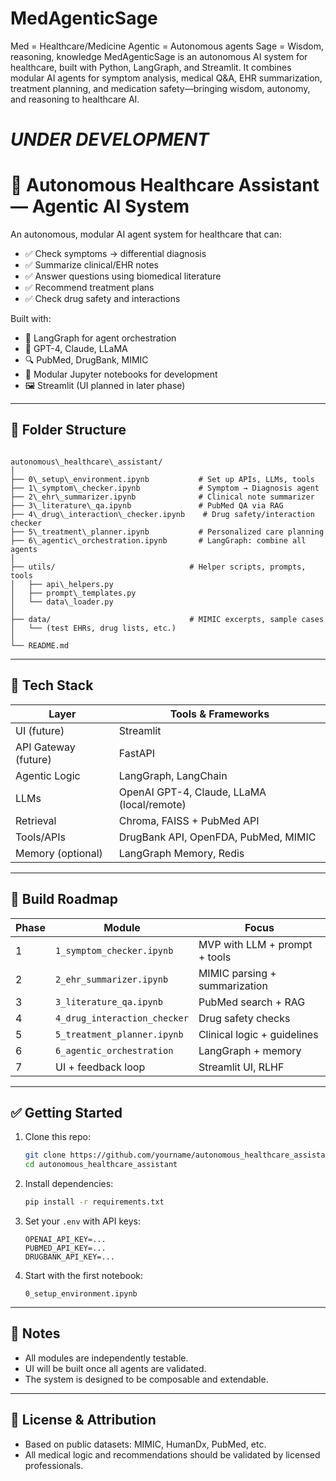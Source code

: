 # MedAgenticSage
Med = Healthcare/Medicine  Agentic = Autonomous agents  Sage = Wisdom, reasoning, knowledge
MedAgenticSage is an autonomous AI system for healthcare, built with Python, LangGraph, and Streamlit. It combines modular AI agents for symptom analysis, medical Q&A, EHR summarization, treatment planning, and medication safety—bringing wisdom, autonomy, and reasoning to healthcare AI.

# ***UNDER DEVELOPMENT***

# 🧠 Autonomous Healthcare Assistant — Agentic AI System

An autonomous, modular AI agent system for healthcare that can:
- ✅ Check symptoms → differential diagnosis
- ✅ Summarize clinical/EHR notes
- ✅ Answer questions using biomedical literature
- ✅ Recommend treatment plans
- ✅ Check drug safety and interactions

Built with:
- 🧱 LangGraph for agent orchestration
- 🧠 GPT-4, Claude, LLaMA
- 🔍 PubMed, DrugBank, MIMIC
- 🔁 Modular Jupyter notebooks for development
- 🖼️ Streamlit (UI planned in later phase)

---

## 📁 Folder Structure

```

autonomous\_healthcare\_assistant/
│
├── 0\_setup\_environment.ipynb           # Set up APIs, LLMs, tools
├── 1\_symptom\_checker.ipynb             # Symptom → Diagnosis agent
├── 2\_ehr\_summarizer.ipynb              # Clinical note summarizer
├── 3\_literature\_qa.ipynb               # PubMed QA via RAG
├── 4\_drug\_interaction\_checker.ipynb    # Drug safety/interaction checker
├── 5\_treatment\_planner.ipynb           # Personalized care planning
├── 6\_agentic\_orchestration.ipynb       # LangGraph: combine all agents
│
├── utils/                              # Helper scripts, prompts, tools
│   ├── api\_helpers.py
│   ├── prompt\_templates.py
│   └── data\_loader.py
│
├── data/                               # MIMIC excerpts, sample cases
│   └── (test EHRs, drug lists, etc.)
│
└── README.md

````

---

## 🔧 Tech Stack

| Layer                  | Tools & Frameworks                            |
|------------------------|-----------------------------------------------|
| UI (future)            | Streamlit                                     |
| API Gateway (future)   | FastAPI                                       |
| Agentic Logic          | LangGraph, LangChain                          |
| LLMs                   | OpenAI GPT-4, Claude, LLaMA (local/remote)    |
| Retrieval              | Chroma, FAISS + PubMed API                    |
| Tools/APIs             | DrugBank API, OpenFDA, PubMed, MIMIC          |
| Memory (optional)      | LangGraph Memory, Redis                       |

---

## 🚀 Build Roadmap

| Phase | Module                        | Focus                          |
|-------|-------------------------------|---------------------------------|
| 1     | `1_symptom_checker.ipynb`     | MVP with LLM + prompt + tools  |
| 2     | `2_ehr_summarizer.ipynb`      | MIMIC parsing + summarization  |
| 3     | `3_literature_qa.ipynb`       | PubMed search + RAG            |
| 4     | `4_drug_interaction_checker`  | Drug safety checks             |
| 5     | `5_treatment_planner.ipynb`   | Clinical logic + guidelines    |
| 6     | `6_agentic_orchestration`     | LangGraph + memory             |
| 7     | UI + feedback loop            | Streamlit UI, RLHF             |

---

## ✅ Getting Started

1. Clone this repo:
    ```bash
    git clone https://github.com/yourname/autonomous_healthcare_assistant.git
    cd autonomous_healthcare_assistant
    ```

2. Install dependencies:
    ```bash
    pip install -r requirements.txt
    ```

3. Set your `.env` with API keys:
    ```env
    OPENAI_API_KEY=...
    PUBMED_API_KEY=...
    DRUGBANK_API_KEY=...
    ```

4. Start with the first notebook:
    ```
    0_setup_environment.ipynb
    ```

---

## 📌 Notes

- All modules are independently testable.
- UI will be built once all agents are validated.
- The system is designed to be composable and extendable.

---

## 🧠 License & Attribution

- Based on public datasets: MIMIC, HumanDx, PubMed, etc.
- All medical logic and recommendations should be validated by licensed professionals.
